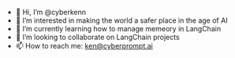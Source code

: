 - 👋 Hi, I’m @cyberkenn
- 👀 I’m interested in making the world a safer place in the age of AI
- 🌱 I’m currently learning how to manage memeory in LangChain
- 💞️ I’m looking to collaborate on LangChain projects
- 📫 How to reach me: ken@cyberprompt.ai

<!---
cyberkenn/cyberkenn is a ✨ special ✨ repository because its `README.md` (this file) appears on your GitHub profile.
You can click the Preview link to take a look at your changes.
--->
